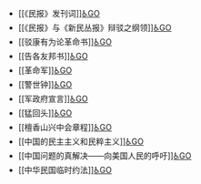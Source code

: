 - [[《民报》发刊词]][♿GO](./《民报》发刊词.md)
- [[《民报》与《新民丛报》辩驳之纲领]][♿GO](./《民报》与《新民丛报》辩驳之纲领.md)
- [[驳康有为论革命书]][♿GO](./驳康有为论革命书.md)
- [[告各友邦书]][♿GO](./告各友邦书.md)
- [[革命军]][♿GO](./革命军.md)
- [[警世钟]][♿GO](./警世钟.md)
- [[军政府宣言]][♿GO](./军政府宣言.md)
- [[猛回头]][♿GO](./猛回头.md)
- [[檀香山兴中会章程]][♿GO](./檀香山兴中会章程.md)
- [[中国的民主主义和民粹主义]][♿GO](./中国的民主主义和民粹主义.md)
- [[中国问题的真解决——向美国人民的呼吁]][♿GO](./中国问题的真解决——向美国人民的呼吁.md)
- [[中华民国临时约法]][♿GO](./中华民国临时约法.md)
